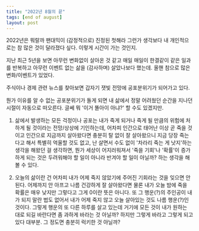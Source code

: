 ```yaml
---
title: "2022년 8월의 끝"
tags: [end of august]
layout: post
---
```


2022년은 뭐랄까 팬대믹이 (감정적으로) 진정된 첫해라 그런가 생각보다 내 개인적으로는 참 많은 것이 달라졌다 싶다. 이렇게 시간이 가는 것인지.

지난 최근 5년을 보면 아무런 변화없이 살아온 것 같고 매일 매일이 한결같이 같은 일과를 반복하고 아무런 이벤트 없는 삶을 (감사하며) 살았나보다 했는데. 올핸 참으로 많은 변화/이벤트가 있었다.

주식이나 경제 관련 뉴스를 찾아보면 갑자기 잿빛 전망에 공포분위기가 되어가고 있다. 

뭔가 이유를 알 수 없는 공포분위기가 돌게 되면 내 삶에서 정말 어려웠던 순간을 지나던 시절이 자동으로 떠오른다. 글쎄 뭐 '이거 똘아이 아냐?' 할 수도 있겠지만.

1. 삶에서 발생하는 모든 걱정이나 공포는 내가 죽게 되거나 죽게 될 만큼의 위험에 처하게 될 것이라는 전망/상상에 기인하는데, 어차피 인간으로 태어난 이상 곧 죽을 것이고 인간으로 지금까지 살아왔다면 충분히 탈 없이 잘 살아왔으니 지금 당장 죽는다고 해서 특별히 억울할 것도 없고, 난 살면서 수도 없이 '차라리 죽는 게 낫지'하는 생각을 해왔던 걸 생각하면, 뭔가 세상이 어지러워져서 '죽을 기회'나 '확률'이 증가하게 되는 것은 두려워해야 할 일이 아니라 반겨야 할 일이 아닐까? 하는 생각을 해 볼 수 있다.

2. 오늘의 삶이란 건 어차피 내가 어제 죽지 않았기에 주어진 기회라는 것을 잊으면 안된다. 어제까지 안 아프고 나름 건강하게 잘 살아왔다면 물론 내가 오늘 밤에 죽을 확률은 매우 낮지만 그렇다고 그게 0이란 뜻은 아니다. 또 그 행운(?)의 주인공이 내가 되지 말란 법도 없어서 내가 어제 죽지 않고 오늘 살아있는 것도 나름 행운(?)인 것이다. 그렇게 행운의 또 다른 하루를 살고 있는데 거기에 모든 것이 내가 원하는 대로 되길 바란다면 좀 과하게 바라는 것 아닐까? 하지만 그렇게 바라고 그렇게 되고 있다 대부분. 그 정도면 충분히 럭키한 것 아닐까?


